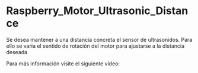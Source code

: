 # Raspberry_Motor_Ultrasonic_Distance
Se desea mantener a una distancia concreta el sensor de ultrasonidos. Para ello se varia el sentido de rotación del motor para ajustarse a la distancia deseada

Para más información visite el siguiente vídeo: 
